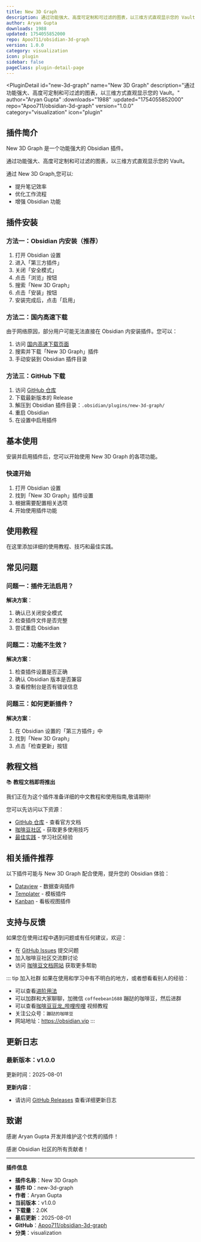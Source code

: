 ```yaml
---
title: New 3D Graph
description: 通过功能强大、高度可定制和可过滤的图表，以三维方式直观显示您的 Vault。
author: Aryan Gupta
downloads: 1988
updated: 1754055852000
repo: Apoo711/obsidian-3d-graph
version: 1.0.0
category: visualization
icon: plugin
sidebar: false
pageClass: plugin-detail-page
---
```


<PluginDetail
  id="new-3d-graph"
  name="New 3D Graph"
  description="通过功能强大、高度可定制和可过滤的图表，以三维方式直观显示您的 Vault。"
  author="Aryan Gupta"
  :downloads="1988"
  :updated="1754055852000"
  repo="Apoo711/obsidian-3d-graph"
  version="1.0.0"
  category="visualization"
  icon="plugin"
>

<!-- AUTO_GENERATED_START -->
## 插件简介

New 3D Graph 是一个功能强大的 Obsidian 插件。

通过功能强大、高度可定制和可过滤的图表，以三维方式直观显示您的 Vault。

通过 New 3D Graph,您可以:

- 提升笔记效率
- 优化工作流程
- 增强 Obsidian 功能

<!-- AUTO_GENERATED_END -->

<!-- AUTO_GENERATED_START -->
## 插件安装

### 方法一：Obsidian 内安装（推荐）

1. 打开 Obsidian 设置
2. 进入「第三方插件」
3. 关闭「安全模式」
4. 点击「浏览」按钮
5. 搜索「New 3D Graph」
6. 点击「安装」按钮
7. 安装完成后，点击「启用」

### 方法二：国内高速下载

由于网络原因，部分用户可能无法直接在 Obsidian 内安装插件。您可以：

1. 访问 [国内高速下载页面](/zh/documentation/obsidian-plugins-download.html)
2. 搜索并下载「New 3D Graph」插件
3. 手动安装到 Obsidian 插件目录

### 方法三：GitHub 下载

1. 访问 [GitHub 仓库](https://github.com/Apoo711/obsidian-3d-graph)
2. 下载最新版本的 Release
3. 解压到 Obsidian 插件目录：`.obsidian/plugins/new-3d-graph/`
4. 重启 Obsidian
5. 在设置中启用插件

## 基本使用

安装并启用插件后，您可以开始使用 New 3D Graph 的各项功能。

### 快速开始

1. 打开 Obsidian 设置
2. 找到「New 3D Graph」插件设置
3. 根据需要配置相关选项
4. 开始使用插件功能

<!-- AUTO_GENERATED_END -->

<!-- CUSTOM_CONTENT_START:tutorial -->
## 使用教程

在这里添加详细的使用教程、技巧和最佳实践。

<!-- CUSTOM_CONTENT_END:tutorial -->

<!-- SHARED_CONTENT_START -->
## 常见问题

### 问题一：插件无法启用？

**解决方案**：
1. 确认已关闭安全模式
2. 检查插件文件是否完整
3. 尝试重启 Obsidian

### 问题二：功能不生效？

**解决方案**：
1. 检查插件设置是否正确
2. 确认 Obsidian 版本是否兼容
3. 查看控制台是否有错误信息

### 问题三：如何更新插件？

**解决方案**：
1. 在 Obsidian 设置的「第三方插件」中
2. 找到「New 3D Graph」
3. 点击「检查更新」按钮

## 教程文档

📚 **教程文档即将推出**

我们正在为这个插件准备详细的中文教程和使用指南,敬请期待!

您可以先访问以下资源：
- [GitHub 仓库](https://github.com/Apoo711/obsidian-3d-graph) - 查看官方文档
- [咖啡豆社区](/zh/bases/) - 获取更多使用技巧
- [最佳实践](/zh/best-practices/) - 学习社区经验

## 相关插件推荐

以下插件可能与 New 3D Graph 配合使用，提升您的 Obsidian 体验：

- [Dataview](/zh/plugins/dataview.html) - 数据查询插件
- [Templater](/zh/plugins/templater-obsidian.html) - 模板插件
- [Kanban](/zh/plugins/obsidian-kanban.html) - 看板视图插件

## 支持与反馈

如果您在使用过程中遇到问题或有任何建议，欢迎：

- 在 [GitHub Issues](https://github.com/Apoo711/obsidian-3d-graph/issues) 提交问题
- 加入咖啡豆社区交流群讨论
- 访问 [咖啡豆文档网站](https://obsidian.vip) 获取更多帮助

::: tip 加入社群
如果在使用和学习中有不明白的地方，或者想看看别人的经验：
- 可以查看[进阶用法](/zh/advanced)
- 可以加群和大家聊聊，加微信 `coffeebean1688` 蹦跶的咖啡豆，然后进群
- 可以查看[咖啡豆豆龙_哔哩哔哩](https://space.bilibili.com/618777356) 视频教程
- 关注公众号：`蹦跶的咖啡豆`
- 网站地址：https://obsidian.vip
:::
<!-- SHARED_CONTENT_END -->

<!-- AUTO_GENERATED_START -->
## 更新日志

### 最新版本：v1.0.0

更新时间：2025-08-01

**更新内容**：
- 请访问 [GitHub Releases](https://github.com/Apoo711/obsidian-3d-graph/releases) 查看详细更新日志

## 致谢

感谢 Aryan Gupta 开发并维护这个优秀的插件！

感谢 Obsidian 社区的所有贡献者！

---

**插件信息**
- **插件名称**：New 3D Graph
- **插件 ID**：new-3d-graph
- **作者**：Aryan Gupta
- **当前版本**：v1.0.0
- **下载量**：2.0K
- **最后更新**：2025-08-01
- **GitHub**：[Apoo711/obsidian-3d-graph](https://github.com/Apoo711/obsidian-3d-graph)
- **分类**：visualization
<!-- AUTO_GENERATED_END -->

</PluginDetail>

